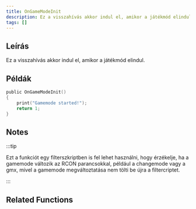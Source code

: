 ```yaml
---
title: OnGameModeInit
description: Ez a visszahívás akkor indul el, amikor a játékmód elindul.
tags: []
---
```


## Leírás

Ez a visszahívás akkor indul el, amikor a játékmód elindul.

## Példák

```c
public OnGameModeInit()
{
    print("Gamemode started!");
    return 1;
}
```

## Notes

:::tip

Ezt a funkciót egy filterszkriptben is fel lehet használni, hogy érzékelje, ha a gamemode változik az RCON parancsokkal, például a changemode vagy a gmx, mivel a gamemode megváltoztatása nem tölti be újra a filtercriptet.

:::

## Related Functions